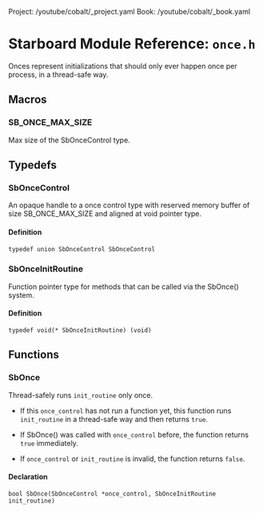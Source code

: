 Project: /youtube/cobalt/_project.yaml
Book: /youtube/cobalt/_book.yaml

# Starboard Module Reference: `once.h`

Onces represent initializations that should only ever happen once per process,
in a thread-safe way.

## Macros

### SB_ONCE_MAX_SIZE

Max size of the SbOnceControl type.

## Typedefs

### SbOnceControl

An opaque handle to a once control type with reserved memory buffer of size
SB_ONCE_MAX_SIZE and aligned at void pointer type.

#### Definition

```
typedef union SbOnceControl SbOnceControl
```

### SbOnceInitRoutine

Function pointer type for methods that can be called via the SbOnce() system.

#### Definition

```
typedef void(* SbOnceInitRoutine) (void)
```

## Functions

### SbOnce

Thread-safely runs `init_routine` only once.

*   If this `once_control` has not run a function yet, this function runs
    `init_routine` in a thread-safe way and then returns `true`.

*   If SbOnce() was called with `once_control` before, the function returns
    `true` immediately.

*   If `once_control` or `init_routine` is invalid, the function returns
    `false`.

#### Declaration

```
bool SbOnce(SbOnceControl *once_control, SbOnceInitRoutine init_routine)
```
